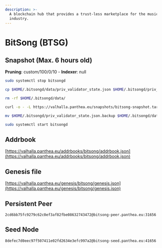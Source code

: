 ```yaml
---
description: >-
  A blockchain hub that provides a trust-less marketplace for the music
  industry.
---
```


# BitSong (BTSG)

## Snapshot (Max. 6 hours old)

**Pruning**: custom/100/0/10 - **Indexer**: null

```bash
sudo systemctl stop bitsongd

cp $HOME/.bitsongd/data/priv_validator_state.json $HOME/.bitsongd/priv_validator_state.json.backup

rm -rf $HOME/.bitsongd/data/

curl -o - -L https://valhalla.panthea.eu/snapshots/bitsong-snapshot.tar.lz4 | lz4 -c -d - | tar -x -C $HOME/.bitsongd

mv $HOME/.bitsongd/priv_validator_state.json.backup $HOME/.bitsongd/data/priv_validator_state.json

sudo systemctl start bitsongd
```

## Addrbook

[https://valhalla.panthea.eu/addrbooks/bitsong/addrbook.json](https://valhalla.panthea.eu/addrbooks/bitsong/addrbook.json)

## Genesis file

[https://valhalla.panthea.eu/genesis/bitsong/genesis.json](https://valhalla.panthea.eu/genesis/bitsong/genesis.json)

## Persistent Peer

```url
2cd6bb75fc9279c62c0ef3af82fbe08632743472@bitsong-peer.panthea.eu:31656
```

## Seed Node

```url
8defec7d0eec97f507411e02fd2634e3efc997a2@bitsong-seed.panthea.eu:41656
```

